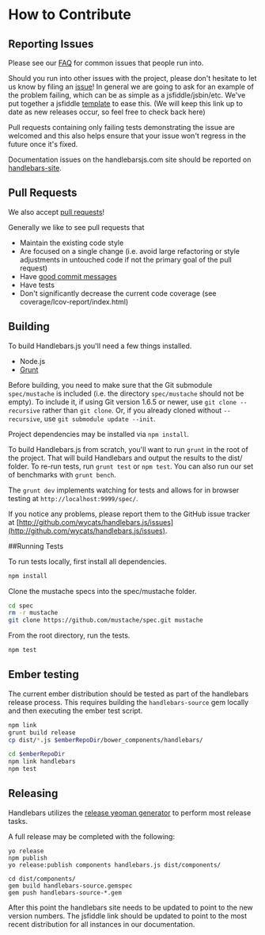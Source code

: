 # How to Contribute

## Reporting Issues

Please see our [FAQ](https://github.com/wycats/handlebars.js/blob/master/FAQ.md) for common issues that people run into.

Should you run into other issues with the project, please don't hesitate to let us know by filing an [issue][issue]! In general we are going to ask for an example of the problem failing, which can be as simple as a jsfiddle/jsbin/etc. We've put together a jsfiddle [template][jsfiddle] to ease this. (We will keep this link up to date as new releases occur, so feel free to check back here)

Pull requests containing only failing tests demonstrating the issue are welcomed and this also helps ensure that your issue won't regress in the future once it's fixed.

Documentation issues on the handlebarsjs.com site should be reported on [handlebars-site](https://github.com/wycats/handlebars-site).

## Pull Requests

We also accept [pull requests][pull-request]!

Generally we like to see pull requests that
- Maintain the existing code style
- Are focused on a single change (i.e. avoid large refactoring or style adjustments in untouched code if not the primary goal of the pull request)
- Have [good commit messages](http://tbaggery.com/2008/04/19/a-note-about-git-commit-messages.html)
- Have tests
- Don't significantly decrease the current code coverage (see coverage/lcov-report/index.html)

## Building

To build Handlebars.js you'll need a few things installed.

* Node.js
* [Grunt](http://gruntjs.com/getting-started)

Before building, you need to make sure that the Git submodule `spec/mustache` is included (i.e. the directory `spec/mustache` should not be empty). To include it, if using Git version 1.6.5 or newer, use `git clone --recursive` rather than `git clone`. Or, if you already cloned without `--recursive`, use `git submodule update --init`.

Project dependencies may be installed via `npm install`.

To build Handlebars.js from scratch, you'll want to run `grunt`
in the root of the project. That will build Handlebars and output the
results to the dist/ folder. To re-run tests, run `grunt test` or `npm test`.
You can also run our set of benchmarks with `grunt bench`.

The `grunt dev` implements watching for tests and allows for in browser testing at `http://localhost:9999/spec/`.

If you notice any problems, please report them to the GitHub issue tracker at
[http://github.com/wycats/handlebars.js/issues](http://github.com/wycats/handlebars.js/issues).

##Running Tests

To run tests locally, first install all dependencies.
```sh
npm install
```

Clone the mustache specs into the spec/mustache folder.
```sh
cd spec
rm -r mustache
git clone https://github.com/mustache/spec.git mustache
```

From the root directory, run the tests.
```sh
npm test
```

## Ember testing

The current ember distribution should be tested as part of the handlebars release process. This requires building the `handlebars-source` gem locally and then executing the ember test script.

```sh
npm link
grunt build release
cp dist/*.js $emberRepoDir/bower_components/handlebars/

cd $emberRepoDir
npm link handlebars
npm test
```

## Releasing

Handlebars utilizes the [release yeoman generator][generator-release] to perform most release tasks.

A full release may be completed with the following:

```
yo release
npm publish
yo release:publish components handlebars.js dist/components/

cd dist/components/
gem build handlebars-source.gemspec
gem push handlebars-source-*.gem
```

After this point the handlebars site needs to be updated to point to the new version numbers. The jsfiddle link should be updated to point to the most recent distribution for all instances in our documentation.

[generator-release]: https://github.com/walmartlabs/generator-release
[pull-request]: https://github.com/wycats/handlebars.js/pull/new/master
[issue]: https://github.com/wycats/handlebars.js/issues/new
[jsfiddle]: https://jsfiddle.net/9D88g/47/
